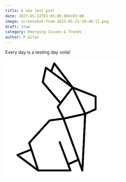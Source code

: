 ```yaml
---
title: A new test post
date: 2023-05-22T01:05:00.669+03:00
image: screenshot-from-2023-05-21-10-48-11.png
draft: true
category: Emerging Issues & Trends
author: P.Gitau
---
```

Every day is a testing day voila!

![](kycrabbit.png)



